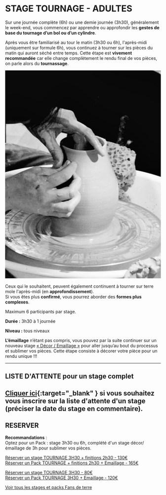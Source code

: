 # STAGE TOURNAGE - ADULTES  

Sur une journée complète (6h) ou une demie journée (3h30), généralement le week-end, vous commencez par apprendre ou approfondir les **gestes de base du tournage d’un bol ou d’un cylindre**.  
  
Après vous être familiarisé au tour le matin (3h30 ou 6h), l'après-midi (uniquement sur formule 6h), vous continuez à tourner sur les pièces du matin qui auront séché entre temps. Cette étape est **vivement recommandée** car elle change complètement le rendu final de vos pièces, on parle alors du **tournassage**. 

<img src="/images/tournage-poterie-vase_fans-de-terre.jpeg" class="image-stage">  

Ceux qui le souhaitent, peuvent également continuent à tourner sur terre mole l'après-midi (en **approfondissement**).  
Si vous êtes plus **confirmé**, vous pourrez aborder des **formes plus complexes**.  
  
Maximum 6 participants par stage.  

**Durée :** 3h30 à 1 journée

**Niveau :** tous niveaux  

**L’émaillage** n’étant pas compris, vous pouvez par la suite continuer sur un nouveau stage [« Décor / Emaillage »](emaillage_adultes) pour aller jusqu’au bout du processus et sublimer vos pièces. Cette étape consiste à décorer votre pièce pour un rendu unique !!!      



---
## LISTE D'ATTENTE pour un stage complet
[Cliquer ici](https://docs.google.com/forms/d/e/1FAIpQLScDnAGxa7UlusJ0sVcahW_FnYDXCc4BQsAE5W8vGXzb9_z4pg/viewform?entry.1318731939&entry.625861564&entry.1682638982&entry.1661862399&entry.635975601){:target="_blank" }       si vous souhaitez vous inscrire sur la liste d'attente d'un stage (préciser la date du stage en commentaire).    
---

 
## RESERVER  
**Recommandations** :   
Optez pour un Pack : stage 3h30 ou 6h, complété d'un stage décor/émaillage de 3h pour sublimer vos pièces.  

[Réserver un stage TOURNAGE 3H30 + finitions 2h30 - 130€](https://Fansdeterre.as.me/Tournage6H)  
[Réserver un Pack TOURNAGE + finitions 2h30 + Emaillage - 165€](https://app.acuityscheduling.com/catalog.php?owner=35942538&action=addCart&clear=1&id=1989001)  

[Réserver un stage TOURNAGE 3H30 - 80€](https://Fansdeterre.as.me/touram)  
[Réserver un Pack TOURNAGE 3H30 + Emaillage - 120€](https://app.acuityscheduling.com/catalog.php?owner=35942538&action=addCart&clear=1&id=1989002)    

[Voir tous les stages et packs Fans de terre](https://Fansdeterre.as.me/)   


